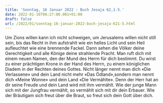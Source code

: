 ```yaml
---
title: 'Sonntag, 16 Januar 2022 : Buch Jesaja 62,1-5.'
date: 2022-01-16T06:27:00.001+01:00
draft: false
url: /2022/01/sonntag-16-januar-2022-buch-jesaja-621-5.html
---
```


Um Zions willen kann ich nicht schweigen, um Jerusalems willen nicht still sein, bis das Recht in ihm aufstrahlt wie ein helles Licht und sein Heil aufleuchtet wie eine brennende Fackel. Dann sehen die Völker deine Gerechtigkeit und alle Könige deine strahlende Pracht. Man ruft dich mit einem neuen Namen, den der Mund des Herrn für dich bestimmt. Du wirst zu einer prächtigen Krone in der Hand des Herrn, zu einem königlichen Diadem in der Rechten deines Gottes. Nicht länger nennt man dich «Die Verlassene» und dein Land nicht mehr «Das Ödland»,sondern man nennt dich «Meine Wonne» und dein Land «Die Vermählte». Denn der Herr hat an dir seine Freude und dein Land wird mit ihm vermählt. Wie der junge Mann sich mit der Jungfrau vermählt, so vermählt sich mit dir dein Erbauer. Wie der Bräutigam sich freut über die Braut, so freut sich dein Gott über dich.